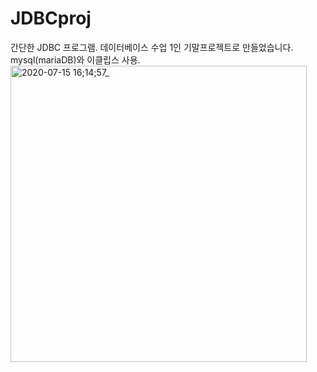 # JDBCproj
간단한 JDBC 프로그램. 
데이터베이스 수업 1인 기말프로젝트로 만들었습니다.
mysql(mariaDB)와 이클립스 사용.
<img width="474" alt="2020-07-15 16;14;57_" src="https://user-images.githubusercontent.com/53902714/87515523-ebc31680-c6b6-11ea-8c04-a8e19a14516f.png">
